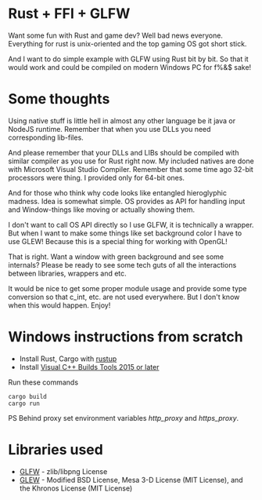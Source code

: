 # Rust + FFI + GLFW

Want some fun with Rust and game dev? Well bad news everyone. Everything for rust is unix-oriented and the top gaming OS got short stick.

And I want to do simple example with GLFW using Rust bit by bit. So that it would work and could be compiled on modern Windows PC for f%&$ sake!

# Some thoughts

Using native stuff is little hell in almost any other language be it java or NodeJS runtime. Remember that when you use DLLs you need corresponding lib-files.

And please remember that your DLLs and LIBs should be compiled with similar compiler as you use for Rust right now. My included natives are done with Microsoft Visual Studio Compiler. Remember that some time ago 32-bit processors were thing. I provided only for 64-bit ones.

And for those who think why code looks like entangled hieroglyphic madness. Idea is somewhat simple. OS provides as API for handling input and Window-things like moving  or actually showing them.

I don't want to call OS API directly so I use GLFW, it is technically a wrapper. But when I want to make some things like set background color I have to use GLEW! Because this is a special thing for working with OpenGL!

That is right. Want a window with green background and see some internals? Please be ready to see some tech guts of all the interactions between libraries, wrappers and etc.

It would be nice to get some proper module usage and provide some type conversion so that c_int, etc. are not used everywhere. But I don't know when this would happen. Enjoy!

# Windows instructions from scratch

 * Install Rust, Cargo with [rustup](https://www.rust-lang.org/en-US/install.html)
 * Install [Visual C++ Builds Tools 2015 or later](https://visualstudio.microsoft.com/ru/thank-you-downloading-visual-studio/?sku=BuildTools&rel=15)

Run these commands

```
cargo build
cargo run
```

PS Behind proxy set environment variables *http_proxy* and *https_proxy*.

# Libraries used

 * [GLFW](https://github.com/glfw/glfw) - zlib/libpng License
 * [GLEW](https://github.com/nigels-com/glew) -  Modified BSD License, Mesa 3-D License (MIT License), and the Khronos License (MIT License)